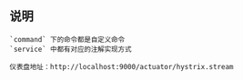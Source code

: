 ## 说明
    `command` 下的命令都是自定义命令
    `service` 中都有对应的注解实现方式
    
    仪表盘地址：http://localhost:9000/actuator/hystrix.stream